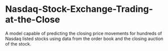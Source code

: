 # Nasdaq-Stock-Exchange-Trading-at-the-Close
A model capable of predicting the closing price movements for hundreds of Nasdaq listed stocks using data from the order book and the closing auction of the stock.
